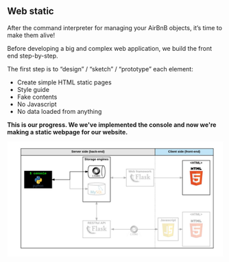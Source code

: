 ## Web static

After the command interpreter for managing your AirBnB objects, it’s time to make them alive!

Before developing a big and complex web application, we build the front end step-by-step.

The first step is to “design” / “sketch” / “prototype” each element:

- Create simple HTML static pages
- Style guide
- Fake contents
- No Javascript
- No data loaded from anything

**This is our progress. We we've implemented the console and now we're making a static webpage for our website.**

<p align="center">
    <img src="../misc_stuff/hbnb_step1.png" alt="front-end html">
</p>

